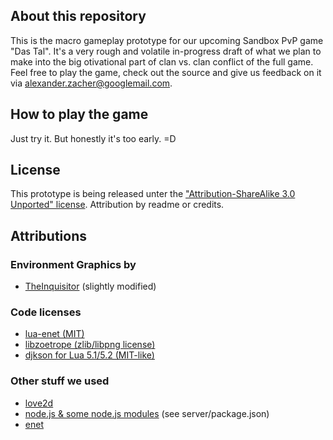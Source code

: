 ## About this repository

This is the macro gameplay prototype for our upcoming Sandbox PvP game "Das Tal". It's a very rough and volatile in-progress draft of what we plan to make into the big otivational part of clan vs. clan conflict of the full game. Feel free to play the game, check out the source and give us feedback on it via <alexander.zacher@googlemail.com>.

## How to play the game

Just try it. But honestly it's too early. =D

## License
This prototype is being released unter the ["Attribution-ShareAlike 3.0 Unported" license][8]. Attribution by readme or credits.

## Attributions

### Environment Graphics by
- [TheInquisitor][1] (slightly modified)

### Code licenses

- [lua-enet (MIT)][9]
- [libzoetrope (zlib/libpng license)][10]
- [djkson for Lua 5.1/5.2 (MIT-like)][14]

### Other stuff we used

- [love2d][11]
- [node.js & some node.js modules][12] (see server/package.json)
- [enet][13]

[1]: http://rpg-palace.com/categories/game-maker-s-guild/resource-discussion/rpg-maker-xp-world-map-tile-set
[8]: http://creativecommons.org/licenses/by-sa/3.0/deed.en_US
[9]: http://leafo.net/lua-enet/
[10]: http://libzoetrope.org/
[11]: http://www.love2d.org
[12]: http://nodejs.org/
[13]: http://enet.bespin.org/
[14]: http://dkolf.de/src/dkjson-lua.fsl/home
